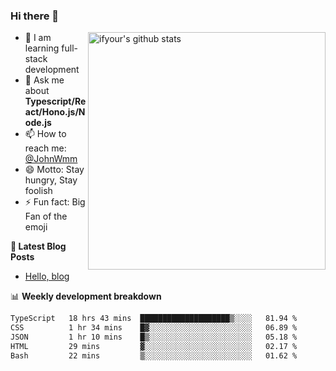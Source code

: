 ### Hi there 👋

<img style="width: 380px" align="right" src="https://github-readme-stats.vercel.app/api?username=ifyour&show_icons=true&theme=dark&card_width=280px&hide_title=true&hide=contribs&include_all_commits=true&count_private=true" alt="ifyour's github stats"/>


- 🌱  I am learning full-stack development
- 💬  Ask me about **Typescript/React/Hono.js/Node.js**
- 📫  How to reach me: [@JohnWmm](https://twitter.com/JohnWmm)
- 😄  Motto: Stay hungry, Stay foolish
- ⚡  Fun fact: Big Fan of the emoji


**📝 Latest Blog Posts**

<!-- BLOG-POST-LIST:START -->
- [Hello, blog](https://mingming.dev/posts/hello-blog)
<!-- BLOG-POST-LIST:END -->



📊 **Weekly development breakdown** 

<!-- [![wakatime](https://wakatime.com/badge/user/d2bc2102-a53a-4e4f-93d0-a8cbf4be2db4.svg)](https://wakatime.com/@d2bc2102-a53a-4e4f-93d0-a8cbf4be2db4) -->

<!--START_SECTION:waka-->

```txt
TypeScript   18 hrs 43 mins  ████████████████████▒░░░░   81.94 %
CSS          1 hr 34 mins    █▓░░░░░░░░░░░░░░░░░░░░░░░   06.89 %
JSON         1 hr 10 mins    █▒░░░░░░░░░░░░░░░░░░░░░░░   05.18 %
HTML         29 mins         ▓░░░░░░░░░░░░░░░░░░░░░░░░   02.17 %
Bash         22 mins         ▒░░░░░░░░░░░░░░░░░░░░░░░░   01.62 %
```

<!--END_SECTION:waka-->

